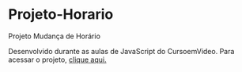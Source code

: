 # Projeto-Horario
 Projeto Mudança de Horário

 Desenvolvido durante as aulas de JavaScript do CursoemVideo. Para acessar o projeto, <a href="https://euukc.github.io/Projeto-Horario" target="_brank"> clique aqui.
